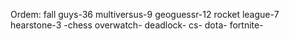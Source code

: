 Ordem:
fall guys-36
multiversus-9
geoguessr-12
rocket league-7
hearstone-3 -chess
overwatch-
deadlock-
cs-
dota-
fortnite-
